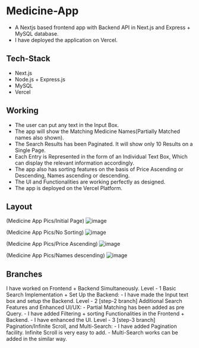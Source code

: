 # Medicine-App
- A Nextjs based frontend app with Backend API in Next.js and Express + MySQL database.
- I have deployed the application on Vercel.

## Tech-Stack
- Next.js
- Node.js + Express.js
- MySQL
- Vercel

## Working
- The user can put any text in the Input Box.
- The app will show the Matching Medicine Names(Partially Matched names also shown).
- The Search Results has been Paginated. It will show only 10 Results on a Single Page.
- Each Entry is Represented in the form of an Individual Text Box, Which can display the relevant information accordingly.
- The app also has sorting features on the basis of Price Ascending or Descending, Names ascending or descending.
- The UI and Functionalities are working perfectly as designed.
- The app is deployed on the Vercel Platform. 

## Layout
(Medicine App Pics/Initial Page)
![image](https://github.com/Pulkit0103/medlr-assignment/assets/74561711/ef93ca6e-1107-4734-91cc-a340d8935aa5)

(Medicine App Pics/No Sorting)
![image](https://github.com/Pulkit0103/medlr-assignment/assets/74561711/a9d43aaa-0c59-44c4-bdc8-b9dcb838e2d8)

(Medicine App Pics/Price Ascending)
![image](https://github.com/Pulkit0103/medlr-assignment/assets/74561711/12df2eb3-118b-4de4-a356-4d114c726723)

(Medicine App Pics/Names descending)
![image](https://github.com/Pulkit0103/medlr-assignment/assets/74561711/31ca3c86-2d07-4317-83ff-c611aed16c03)


## Branches
I have worked on Frontend + Backend Simultaneously.
Level - 1 Basic Search Implementation + Set Up the Backend:
      - I have made the Input text box and setup the Backend.
Level - 2 [step-2 branch] Additional Search Features and Enhanced UI/UX:
      - Partial Matching has been added as pre Query.
      - I have added Filtering + sorting Functionalities in the Frontend + Backend.
      - I have enhanced the UI.
Level - 3 [step-3 branch] Pagination/Infinite Scroll, and Multi-Search:
      - I have added Pagination facility. Infinite Scroll is very easy to add.
      - Multi-Search works can be added in the similar way.
